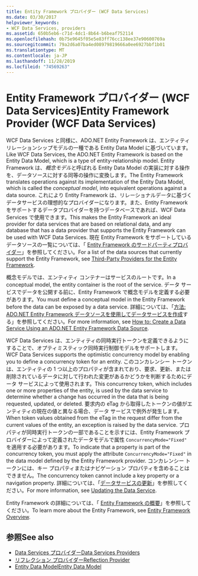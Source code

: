 ```yaml
---
title: Entity Framework プロバイダー (WCF Data Services)
ms.date: 03/30/2017
helpviewer_keywords:
- WCF Data Services, providers
ms.assetid: 650b5eb6-c71d-4dc1-8b64-b6beaf752114
ms.openlocfilehash: 0b75e9645f05e5e83ff76cc138ee37e90600769a
ms.sourcegitcommit: 79a2d6a07ba4ed08979819666a0ee6927bbf1b01
ms.translationtype: MT
ms.contentlocale: ja-JP
ms.lasthandoff: 11/28/2019
ms.locfileid: "74569263"
---
```

# <a name="entity-framework-provider-wcf-data-services"></a><span data-ttu-id="001d4-102">Entity Framework プロバイダー (WCF Data Services)</span><span class="sxs-lookup"><span data-stu-id="001d4-102">Entity Framework Provider (WCF Data Services)</span></span>
<span data-ttu-id="001d4-103">WCF Data Services と同様に、ADO.NET Entity Framework は、エンティティリレーションシップモデルの一種である Entity Data Model に基づいています。</span><span class="sxs-lookup"><span data-stu-id="001d4-103">Like WCF Data Services, the ADO.NET Entity Framework is based on the Entity Data Model, which is a type of entity-relationship model.</span></span> <span data-ttu-id="001d4-104">Entity Framework は、*概念モデル*と呼ばれる Entity Data Model の実装に対する操作を、データソースに対する同等の操作に変換します。</span><span class="sxs-lookup"><span data-stu-id="001d4-104">The Entity Framework translates operations against its implementation of the Entity Data Model, which is called the *conceptual model*, into equivalent operations against a data source.</span></span> <span data-ttu-id="001d4-105">これにより Entity Framework は、リレーショナルデータに基づくデータサービスの理想的なプロバイダーになります。また、Entity Framework をサポートするデータプロバイダーを持つデータベースであれば、WCF Data Services で使用できます。</span><span class="sxs-lookup"><span data-stu-id="001d4-105">This makes the Entity Framework an ideal provider for data services that are based on relational data, and any database that has a data provider that supports the Entity Framework can be used with WCF Data Services.</span></span> <span data-ttu-id="001d4-106">現在 Entity Framework をサポートしているデータソースの一覧については、「 [Entity Framework のサードパーティプロバイダー](https://go.microsoft.com/fwlink/?LinkId=143699)」を参照してください。</span><span class="sxs-lookup"><span data-stu-id="001d4-106">For a list of the data sources that currently support the Entity Framework, see [Third-Party Providers for the Entity Framework](https://go.microsoft.com/fwlink/?LinkId=143699).</span></span>  
  
 <span data-ttu-id="001d4-107">概念モデルでは、エンティティ コンテナーはサービスのルートです。</span><span class="sxs-lookup"><span data-stu-id="001d4-107">In a conceptual model, the entity container is the root of the service.</span></span> <span data-ttu-id="001d4-108">データ サービスでデータを公開する前に、Entity Framework で概念モデルを定義する必要があります。</span><span class="sxs-lookup"><span data-stu-id="001d4-108">You must define a conceptual model in the Entity Framework before the data can be exposed by a data service.</span></span> <span data-ttu-id="001d4-109">詳細については、「[方法: ADO.NET Entity Framework データソースを使用してデータサービスを作成](create-a-data-service-using-an-adonet-ef-data-wcf.md)する」を参照してください。</span><span class="sxs-lookup"><span data-stu-id="001d4-109">For more information, see [How to: Create a Data Service Using an ADO.NET Entity Framework Data Source](create-a-data-service-using-an-adonet-ef-data-wcf.md).</span></span>  
  
 <span data-ttu-id="001d4-110">WCF Data Services は、エンティティの同時実行トークンを定義できるようにすることで、オプティミスティック同時実行制御モデルをサポートします。</span><span class="sxs-lookup"><span data-stu-id="001d4-110">WCF Data Services supports the optimistic concurrency model by enabling you to define a concurrency token for an entity.</span></span> <span data-ttu-id="001d4-111">このコンカレンシー トークンは、エンティティの 1 つ以上のプロパティが含まれており、要求、更新、または削除されているデータに対して行われた変更があるかどうかを判断するためにデータ サービスによって使用されます。</span><span class="sxs-lookup"><span data-stu-id="001d4-111">This concurrency token, which includes one or more properties of the entity, is used by the data service to determine whether a change has occurred in the data that is being requested, updated, or deleted.</span></span> <span data-ttu-id="001d4-112">要求内の eTag から取得したトークンの値がエンティティの現在の値と異なる場合、データ サービスで例外が発生します。</span><span class="sxs-lookup"><span data-stu-id="001d4-112">When token values obtained from the eTag in the request differ from the current values of the entity, an exception is raised by the data service.</span></span> <span data-ttu-id="001d4-113">プロパティが同時実行トークンの一部であることを示すには、Entity Framework プロバイダーによって定義されたデータモデルで属性 `ConcurrencyMode="Fixed"` を適用する必要があります。</span><span class="sxs-lookup"><span data-stu-id="001d4-113">To indicate that a property is part of the concurrency token, you must apply the attribute `ConcurrencyMode="Fixed"` in the data model defined by the Entity Framework provider.</span></span> <span data-ttu-id="001d4-114">コンカレンシー トークンには、キー プロパティまたはナビゲーション プロパティを含めることはできません。</span><span class="sxs-lookup"><span data-stu-id="001d4-114">The concurrency token cannot include a key property or a navigation property.</span></span> <span data-ttu-id="001d4-115">詳細については、「[データサービスの更新](updating-the-data-service-wcf-data-services.md)」を参照してください。</span><span class="sxs-lookup"><span data-stu-id="001d4-115">For more information, see [Updating the Data Service](updating-the-data-service-wcf-data-services.md).</span></span>  
  
 <span data-ttu-id="001d4-116">Entity Framework の詳細については、「 [Entity Framework の概要](../adonet/ef/overview.md)」を参照してください。</span><span class="sxs-lookup"><span data-stu-id="001d4-116">To learn more about the Entity Framework, see [Entity Framework Overview](../adonet/ef/overview.md).</span></span>  
  
## <a name="see-also"></a><span data-ttu-id="001d4-117">参照</span><span class="sxs-lookup"><span data-stu-id="001d4-117">See also</span></span>

- [<span data-ttu-id="001d4-118">Data Services プロバイダー</span><span class="sxs-lookup"><span data-stu-id="001d4-118">Data Services Providers</span></span>](data-services-providers-wcf-data-services.md)
- [<span data-ttu-id="001d4-119">リフレクション プロバイダー</span><span class="sxs-lookup"><span data-stu-id="001d4-119">Reflection Provider</span></span>](reflection-provider-wcf-data-services.md)
- [<span data-ttu-id="001d4-120">Entity Data Model</span><span class="sxs-lookup"><span data-stu-id="001d4-120">Entity Data Model</span></span>](../adonet/entity-data-model.md)
